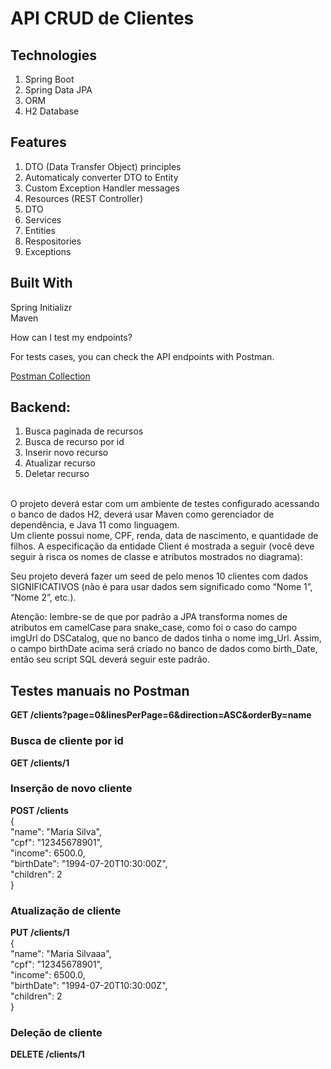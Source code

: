 # API CRUD de Clientes

## Technologies<br>
1. Spring Boot<br>
2. Spring Data JPA<br>
3. ORM<br>
4. H2 Database <br>

## Features
1. DTO (Data Transfer Object) principles<br>
2. Automaticaly converter DTO to Entity<br>
3. Custom Exception Handler messages<br>
4. Resources (REST Controller)<br>
5. DTO<br>
6. Services<br>
7. Entities<br>
8. Respositories<br>
9. Exceptions<br>

## Built With<br>
Spring Initializr<br>
Maven<br>

How can I test my endpoints?<br>

For tests cases, you can check the API endpoints with Postman.<br>

[Postman Collection](https://www.postman.com/)<br>

## Backend: 
1. Busca paginada de recursos<br>
2. Busca de recurso por id<br>
3. Inserir novo recurso<br>
4. Atualizar recurso<br>
5. Deletar recurso<br>
<br>
O projeto deverá estar com um ambiente de testes configurado acessando o banco de dados H2, deverá usar Maven como gerenciador de dependência, e Java 11 como linguagem.
<br>
Um cliente possui nome, CPF, renda, data de nascimento, e quantidade de filhos. A especificação da entidade Client é mostrada a seguir (você deve seguir à risca os nomes de classe e atributos mostrados no diagrama):<br>

Seu projeto deverá fazer um seed de pelo menos 10 clientes com dados SIGNIFICATIVOS (não é para usar dados sem significado como “Nome 1”, “Nome 2”, etc.).<br>

Atenção: lembre-se de que por padrão a JPA transforma nomes de atributos em camelCase para snake_case, como foi o caso do campo imgUrl do DSCatalog, que no banco de dados tinha o nome img_Url. Assim, o campo birthDate acima será criado no banco de dados como birth_Date, então seu script SQL deverá seguir este padrão.<br>

## Testes manuais no Postman<br>
<b>GET /clients?page=0&linesPerPage=6&direction=ASC&orderBy=name<br> </b>

### Busca de cliente por id<br>
<b>GET /clients/1<br></b>

### Inserção de novo cliente<br>
<b>POST /clients<br></b>
{<br>
  "name": "Maria Silva",<br>
  "cpf": "12345678901",<br>
  "income": 6500.0,<br>
  "birthDate": "1994-07-20T10:30:00Z",<br>
  "children": 2<br>
}<br>

### Atualização de cliente<br>
<b>PUT /clients/1<br></b>
{<br>
  "name": "Maria Silvaaa",<br>
  "cpf": "12345678901",<br>
  "income": 6500.0,<br>
  "birthDate": "1994-07-20T10:30:00Z",<br>
  "children": 2<br>
}<br>

### Deleção de cliente
<b>DELETE /clients/1</b>

